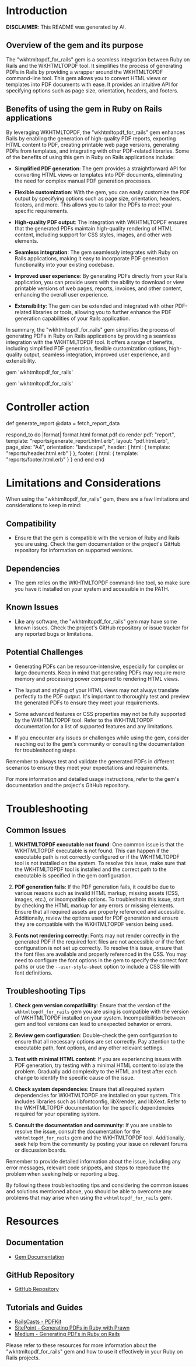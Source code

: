 # Introduction

**DISCLAIMER**: This README was generated by AI.

## Overview of the gem and its purpose

The "wkhtmltopdf_for_rails" gem is a seamless integration between Ruby on Rails and the WKHTMLTOPDF tool. It simplifies the process of generating PDFs in Rails by providing a wrapper around the WKHTMLTOPDF command-line tool. This gem allows you to convert HTML views or templates into PDF documents with ease. It provides an intuitive API for specifying options such as page size, orientation, headers, and footers.

## Benefits of using the gem in Ruby on Rails applications

By leveraging WKHTMLTOPDF, the "wkhtmltopdf_for_rails" gem enhances Rails by enabling the generation of high-quality PDF reports, exporting HTML content to PDF, creating printable web page versions, generating PDFs from templates, and integrating with other PDF-related libraries. Some of the benefits of using this gem in Ruby on Rails applications include:

- **Simplified PDF generation**: The gem provides a straightforward API for converting HTML views or templates into PDF documents, eliminating the need for complex manual PDF generation processes.

- **Flexible customization**: With the gem, you can easily customize the PDF output by specifying options such as page size, orientation, headers, footers, and more. This allows you to tailor the PDFs to meet your specific requirements.

- **High-quality PDF output**: The integration with WKHTMLTOPDF ensures that the generated PDFs maintain high-quality rendering of HTML content, including support for CSS styles, images, and other web elements.

- **Seamless integration**: The gem seamlessly integrates with Ruby on Rails applications, making it easy to incorporate PDF generation functionality into your existing codebase.

- **Improved user experience**: By generating PDFs directly from your Rails application, you can provide users with the ability to download or view printable versions of web pages, reports, invoices, and other content, enhancing the overall user experience.

- **Extensibility**: The gem can be extended and integrated with other PDF-related libraries or tools, allowing you to further enhance the PDF generation capabilities of your Rails application.

In summary, the "wkhtmltopdf_for_rails" gem simplifies the process of generating PDFs in Ruby on Rails applications by providing a seamless integration with the WKHTMLTOPDF tool. It offers a range of benefits, including simplified PDF generation, flexible customization options, high-quality output, seamless integration, improved user experience, and extensibility.

gem 'wkhtmltopdf_for_rails'

gem 'wkhtmltopdf_for_rails'

# Controller action
def generate_report
  @data = fetch_report_data

  respond_to do |format|
    format.html
    format.pdf do
      render pdf: "report",
             template: "reports/generate_report.html.erb",
             layout: "pdf.html.erb",
             page_size: "A4",
             orientation: "landscape",
             header: {
               html: {
                 template: "reports/header.html.erb"
               }
             },
             footer: {
               html: {
                 template: "reports/footer.html.erb"
               }
             }
    end
  end
end

# Limitations and Considerations

When using the "wkhtmltopdf_for_rails" gem, there are a few limitations and considerations to keep in mind:

## Compatibility

- Ensure that the gem is compatible with the version of Ruby and Rails you are using. Check the gem documentation or the project's GitHub repository for information on supported versions.

## Dependencies

- The gem relies on the WKHTMLTOPDF command-line tool, so make sure you have it installed on your system and accessible in the PATH.

## Known Issues

- Like any software, the "wkhtmltopdf_for_rails" gem may have some known issues. Check the project's GitHub repository or issue tracker for any reported bugs or limitations.

## Potential Challenges

- Generating PDFs can be resource-intensive, especially for complex or large documents. Keep in mind that generating PDFs may require more memory and processing power compared to rendering HTML views.

- The layout and styling of your HTML views may not always translate perfectly to the PDF output. It's important to thoroughly test and preview the generated PDFs to ensure they meet your requirements.

- Some advanced features or CSS properties may not be fully supported by the WKHTMLTOPDF tool. Refer to the WKHTMLTOPDF documentation for a list of supported features and any limitations.

- If you encounter any issues or challenges while using the gem, consider reaching out to the gem's community or consulting the documentation for troubleshooting steps.

Remember to always test and validate the generated PDFs in different scenarios to ensure they meet your expectations and requirements.

For more information and detailed usage instructions, refer to the gem's documentation and the project's GitHub repository.

# Troubleshooting

## Common Issues

1. **WKHTMLTOPDF executable not found**: One common issue is that the WKHTMLTOPDF executable is not found. This can happen if the executable path is not correctly configured or if the WKHTMLTOPDF tool is not installed on the system. To resolve this issue, make sure that the WKHTMLTOPDF tool is installed and the correct path to the executable is specified in the gem configuration.

2. **PDF generation fails**: If the PDF generation fails, it could be due to various reasons such as invalid HTML markup, missing assets (CSS, images, etc.), or incompatible options. To troubleshoot this issue, start by checking the HTML markup for any errors or missing elements. Ensure that all required assets are properly referenced and accessible. Additionally, review the options used for PDF generation and ensure they are compatible with the WKHTMLTOPDF version being used.

3. **Fonts not rendering correctly**: Fonts may not render correctly in the generated PDF if the required font files are not accessible or if the font configuration is not set up correctly. To resolve this issue, ensure that the font files are available and properly referenced in the CSS. You may need to configure the font options in the gem to specify the correct font paths or use the `--user-style-sheet` option to include a CSS file with font definitions.

## Troubleshooting Tips

1. **Check gem version compatibility**: Ensure that the version of the `wkhtmltopdf_for_rails` gem you are using is compatible with the version of WKHTMLTOPDF installed on your system. Incompatibilities between gem and tool versions can lead to unexpected behavior or errors.

2. **Review gem configuration**: Double-check the gem configuration to ensure that all necessary options are set correctly. Pay attention to the executable path, font options, and any other relevant settings.

3. **Test with minimal HTML content**: If you are experiencing issues with PDF generation, try testing with a minimal HTML content to isolate the problem. Gradually add complexity to the HTML and test after each change to identify the specific cause of the issue.

4. **Check system dependencies**: Ensure that all required system dependencies for WKHTMLTOPDF are installed on your system. This includes libraries such as libfontconfig, libXrender, and libXext. Refer to the WKHTMLTOPDF documentation for the specific dependencies required for your operating system.

5. **Consult the documentation and community**: If you are unable to resolve the issue, consult the documentation for the `wkhtmltopdf_for_rails` gem and the WKHTMLTOPDF tool. Additionally, seek help from the community by posting your issue on relevant forums or discussion boards.

Remember to provide detailed information about the issue, including any error messages, relevant code snippets, and steps to reproduce the problem when seeking help or reporting a bug.

By following these troubleshooting tips and considering the common issues and solutions mentioned above, you should be able to overcome any problems that may arise when using the `wkhtmltopdf_for_rails` gem.

# Resources

## Documentation
- [Gem Documentation](https://github.com/aratak/wkhtmltopdf_for_rails)

## GitHub Repository
- [GitHub Repository](https://github.com/aratak/wkhtmltopdf_for_rails)

## Tutorials and Guides
- [RailsCasts - PDFKit](https://railscasts.com/episodes/220-pdfkit)
- [SitePoint - Generating PDFs in Ruby with Prawn](https://www.sitepoint.com/generating-pdfs-in-ruby-with-prawn/)
- [Medium - Generating PDFs in Ruby on Rails](https://medium.com/@joshuatalb/generating-pdfs-in-ruby-on-rails-7b8b210e7b04)

Please refer to these resources for more information about the "wkhtmltopdf_for_rails" gem and how to use it effectively in your Ruby on Rails projects.
